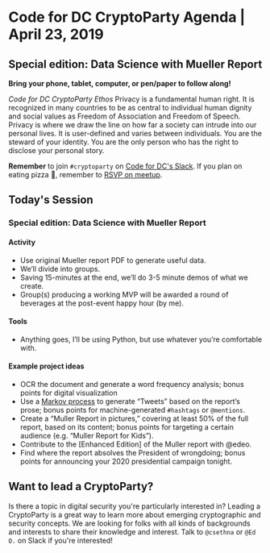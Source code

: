 # Code for DC CryptoParty Agenda | April 23, 2019
## Special edition: Data Science with Mueller Report
**Bring your phone, tablet, computer, or pen/paper to follow along!**

_Code for DC CryptoParty Ethos_
Privacy is a fundamental human right. It is recognized in many countries to be as central to individual human dignity and social values as Freedom of Association and Freedom of Speech. Privacy is where we draw the line on how far a society can intrude into our personal lives. It is user-defined and varies between individuals. You are the steward of your identity. You are the only person who has the right to disclose your personal story.

**Remember** to join `#cryptoparty` on [Code for DC's Slack](https://codefordc.org/resources/slack.html). If you plan on eating pizza 🍕, remember to [RSVP on meetup](https://www.meetup.com/Code-for-DC/events/).

## Today's Session
### Special edition: Data Science with Mueller Report

#### Activity
- Use original Mueller report PDF to generate useful data.
- We’ll divide into groups.
- Saving 15-minutes at the end, we’ll do 3-5 minute demos of what we create.
- Group(s) producing a working MVP will be awarded a round of beverages at the post-event happy hour (by me).

#### Tools
- Anything goes, I’ll be using Python, but use whatever you’re comfortable with.

#### Example project ideas
- OCR the document and generate a word frequency analysis; bonus points for digital visualization
- Use a [Markov process](https://github.com/cryptopartydc/mueller-markovify) to generate “Tweets” based on the report’s prose; bonus points for machine-generated `#hashtags` or `@mentions`.
- Create a “Muller Report in pictures,” covering at least 50% of the full report, based on its content; bonus points for targeting a certain audience (e.g. “Muller Report for Kids”).
- Contribute to the [Enhanced Edition] of the Muller report with @edeo.
- Find where the report absolves the President of wrongdoing; bonus points for announcing your 2020 presidential campaign tonight.

## Want to lead a CryptoParty?
Is there a topic in digital security you're particularly interested in? Leading a CryptoParty is a great way to learn more about emerging cryptographic and security concepts. We are looking for folks with all kinds of backgrounds and interests to share their knowledge and interest. Talk to `@csethna` or `@Ed O.` on Slack if you're interested!
